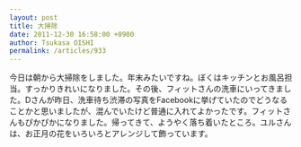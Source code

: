 ```yaml
---
layout: post
title: 大掃除
date: 2011-12-30 16:58:00 +0900
author: Tsukasa OISHI
permalink: /articles/933
---
```



今日は朝から大掃除をしました。年末みたいですね。ぼくはキッチンとお風呂担当。すっかりきれいになりました。その後、フィットさんの洗車にいってきました。Dさんが昨日、洗車待ち渋滞の写真をFacebookに挙げていたのでどうなることかと思いましたが、混んでいたけど普通に入れてよかったです。フィットさんもぴかぴかになりました。帰ってきて、ようやく落ち着いたところ。ユルさんは、お正月の花をいろいろとアレンジして飾っています。  

